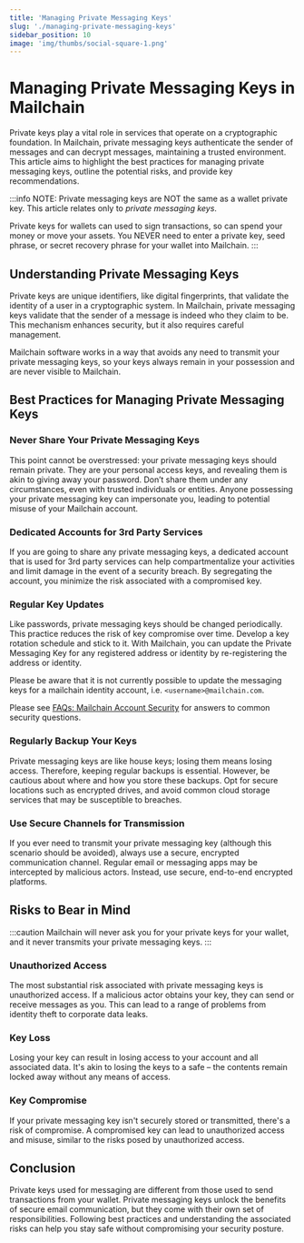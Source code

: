 ```yaml
---
title: 'Managing Private Messaging Keys'
slug: './managing-private-messaging-keys'
sidebar_position: 10
image: 'img/thumbs/social-square-1.png'
---
```


# Managing Private Messaging Keys in Mailchain

Private keys play a vital role in services that operate on a cryptographic foundation. In Mailchain, private messaging keys authenticate the sender of messages and can decrypt messages, maintaining a trusted environment. This article aims to highlight the best practices for managing private messaging keys, outline the potential risks, and provide key recommendations.

:::info
NOTE: Private messaging keys are NOT the same as a wallet private key. This article relates only to _private messaging keys_.

Private keys for wallets can used to sign transactions, so can spend your money or move your assets. You NEVER need to enter a private key, seed phrase, or secret recovery phrase for your wallet into Mailchain.
:::

## Understanding Private Messaging Keys

Private keys are unique identifiers, like digital fingerprints, that validate the identity of a user in a cryptographic system. In Mailchain, private messaging keys validate that the sender of a message is indeed who they claim to be. This mechanism enhances security, but it also requires careful management.

Mailchain software works in a way that avoids any need to transmit your private messaging keys, so your keys always remain in your possession and are never visible to Mailchain.

## Best Practices for Managing Private Messaging Keys

### Never Share Your Private Messaging Keys

This point cannot be overstressed: your private messaging keys should remain private. They are your personal access keys, and revealing them is akin to giving away your password. Don’t share them under any circumstances, even with trusted individuals or entities. Anyone possessing your private messaging key can impersonate you, leading to potential misuse of your Mailchain account.

### Dedicated Accounts for 3rd Party Services

If you are going to share any private messaging keys, a dedicated account that is used for 3rd party services can help compartmentalize your activities and limit damage in the event of a security breach. By segregating the account, you minimize the risk associated with a compromised key.

### Regular Key Updates

Like passwords, private messaging keys should be changed periodically. This practice reduces the risk of key compromise over time. Develop a key rotation schedule and stick to it. With Mailchain, you can update the Private Messaging Key for any registered address or identity by re-registering the address or identity.

Please be aware that it is not currently possible to update the messaging keys for a mailchain identity account, i.e. `<username>@mailchain.com`.

Please see [FAQs: Mailchain Account Security](/user/faqs/#mailchain-account-security) for answers to common security questions.

### Regularly Backup Your Keys

Private messaging keys are like house keys; losing them means losing access. Therefore, keeping regular backups is essential. However, be cautious about where and how you store these backups. Opt for secure locations such as encrypted drives, and avoid common cloud storage services that may be susceptible to breaches.

### Use Secure Channels for Transmission

If you ever need to transmit your private messaging key (although this scenario should be avoided), always use a secure, encrypted communication channel. Regular email or messaging apps may be intercepted by malicious actors. Instead, use secure, end-to-end encrypted platforms.

## Risks to Bear in Mind

:::caution
Mailchain will never ask you for your private keys for your wallet, and it never transmits your private messaging keys.
:::
### Unauthorized Access

The most substantial risk associated with private messaging keys is unauthorized access. If a malicious actor obtains your key, they can send or receive messages as you. This can lead to a range of problems from identity theft to corporate data leaks.

### Key Loss

Losing your key can result in losing access to your account and all associated data. It's akin to losing the keys to a safe – the contents remain locked away without any means of access.

### Key Compromise

If your private messaging key isn't securely stored or transmitted, there's a risk of compromise. A compromised key can lead to unauthorized access and misuse, similar to the risks posed by unauthorized access.

## Conclusion

Private keys used for messaging are different from those used to send transactions from your wallet. Private messaging keys unlock the benefits of secure email communication, but they come with their own set of responsibilities. Following best practices and understanding the associated risks can help you stay safe without compromising your security posture.

